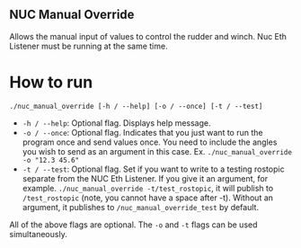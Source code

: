 ## NUC Manual Override
Allows the manual input of values to control the rudder and winch. Nuc Eth Listener must be running at the same time.

# How to run
`./nuc_manual_override [-h / --help] [-o / --once] [-t / --test]`
* `-h / --help`: Optional flag. Displays help message.
* `-o / --once`: Optional flag. Indicates that you just want to run the program once and send values once. You need to include the angles you wish to send as an argument in this case. Ex. `./nuc_manual_override -o "12.3 45.6"`
* `-t / --test`: Optional flag. Set if you want to write to a testing rostopic separate from the NUC Eth Listener. If you give it an argument, for example. `./nuc_manual_override -t/test_rostopic`, it will publish to `/test_rostopic` (note, you cannot have a space after -t). Without an argument, it publishes to `/nuc_manual_override_test` by default.

All of the above flags are optional. The `-o` and `-t` flags can be used simultaneously.
